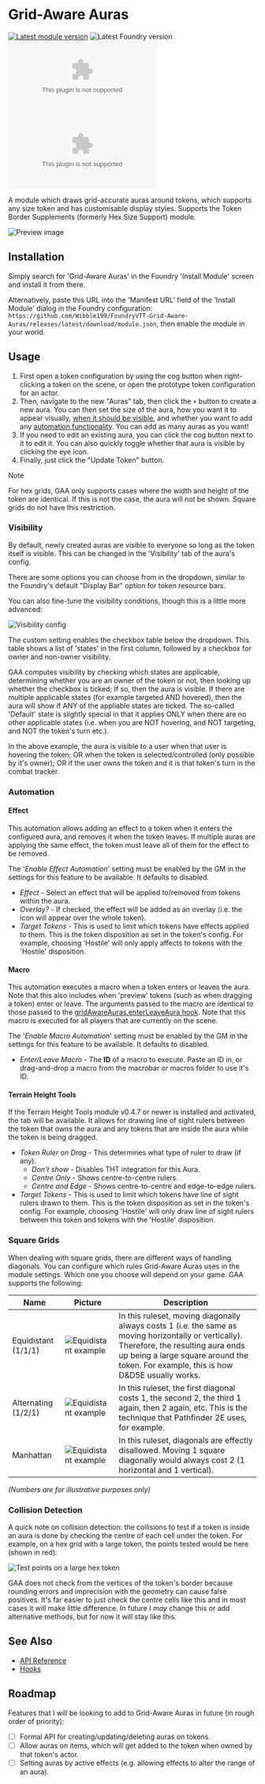 # Grid-Aware Auras

[![Latest module version](https://img.shields.io/badge/dynamic/json?url=https%3A%2F%2Fgithub.com%2FWibble199%2FFoundryVTT-Grid-Aware-Auras%2Freleases%2Flatest%2Fdownload%2Fmodule.json&query=%24.version&prefix=v&style=for-the-badge&label=module%20version)](https://github.com/Wibble199/FoundryVTT-Grid-Aware-Auras/releases/latest)
![Latest Foundry version](https://img.shields.io/badge/dynamic/json?url=https%3A%2F%2Fgithub.com%2FWibble199%2FFoundryVTT-Grid-Aware-Auras%2Freleases%2Flatest%2Fdownload%2Fmodule.json&query=%24.compatibility.verified&style=for-the-badge&label=foundry%20version&color=fe6a1f)
<br/>
[![GitHub downloads (total)](https://img.shields.io/github/downloads/Wibble199/FoundryVTT-Grid-Aware-Auras/release.zip?style=for-the-badge&label=downloads%20(total))](https://github.com/Wibble199/FoundryVTT-Grid-Aware-Auras/releases/latest)
[![GitHub downloads (latest version)](https://img.shields.io/github/downloads/Wibble199/FoundryVTT-Grid-Aware-Auras/latest/release.zip?style=for-the-badge&label=downloads%20(latest))](https://github.com/Wibble199/FoundryVTT-Grid-Aware-Auras/releases/latest)

A module which draws grid-accurate auras around tokens, which supports any size token and has customisable display styles. Supports the Token Border Supplements (formerly Hex Size Support) module.

![Preview image](./docs/img/preview.png)

## Installation

Simply search for 'Grid-Aware Auras' in the Foundry 'Install Module' screen and install it from there.

Alternatively, paste this URL into the 'Manifest URL' field of the 'Install Module' dialog in the Foundry configuration: `https://github.com/Wibble199/FoundryVTT-Grid-Aware-Auras/releases/latest/download/module.json`, then enable the module in your world.

## Usage

1. First open a token configuration by using the cog button when right-clicking a token on the scene, or open the prototype token configuration for an actor.
2. Then, navigate to the new "Auras" tab, then click the `+` button to create a new aura. You can then set the size of the aura, how you want it to appear visually, [when it should be visible](#visibility), and whether you want to add any [automation functionality](#automation). You can add as many auras as you want!
3. If you need to edit an existing aura, you can click the cog button next to it to edit it. You can also quickly toggle whether that aura is visible by clicking the eye icon.
4. Finally, just click the "Update Token" button.

> [!NOTE]
> For hex grids, GAA only supports cases where the width and height of the token are identical. If this is not the case, the aura will not be shown. Square grids do not have this restriction.

### Visibility

By default, newly created auras are visible to everyone so long as the token itself is visible. This can be changed in the 'Visibility' tab of the aura's config.

There are some options you can choose from in the dropdown, similar to the Foundry's default "Display Bar" option for token resource bars.

You can also fine-tune the visibility conditions, though this is a little more advanced:

![Visibility config](./docs/img/visibility-matrix.png)

The custom setting enables the checkbox table below the dropdown. This table shows a list of 'states' in the first column, followed by a checkbox for owner and non-owner visibility.

GAA computes visibility by checking which states are applicable, determining whether you are an owner of the token or not, then looking up whether the checkbox is ticked; If so, then the aura is visible. If there are multiple applicable states (for example targeted AND hovered), then the aura will show if ANY of the appliable states are ticked. The so-called 'Default' state is slightly special in that it applies ONLY when there are no other applicable states (i.e. when you are NOT hovering, and NOT targeting, and NOT the token's turn etc.).

In the above example, the aura is visible to a user when that user is hovering the token; OR when the token is selected/controlled (only possible by it's owner); OR if the user owns the token and it is that token's turn in the combat tracker.

### Automation

#### Effect

This automation allows adding an effect to a token when it enters the configured aura, and removes it when the token leaves. If multiple auras are applying the same effect, the token must leave all of them for the effect to be removed.

The '_Enable Effect Automation_' setting must be enabled by the GM in the settings for this feature to be available. It defaults to disabled.

- _Effect_ - Select an effect that will be applied to/removed from tokens within the aura.
- _Overlay?_ - If checked, the effect will be added as an overlay (i.e. the icon will appear over the whole token).
- _Target Tokens_ - This is used to limit which tokens have effects applied to them. This is the token disposition as set in the token's config. For example, choosing 'Hostile' will only apply affects to tokens with the 'Hostile' disposition.

#### Macro

This automation executes a macro when a token enters or leaves the aura. Note that this also includes when 'preview' tokens (such as when dragging a token) enter or leave. The arguments passed to the macro are identical to those passed to the [gridAwareAuras.enterLeaveAura hook](./docs/hooks.md#gridawareaurasenterleaveaura). Note that this macro is executed for all players that are currently on the scene.

The '_Enable Macro Automation_' setting must be enabled by the GM in the settings for this feature to be available. It defaults to disabled.

- _Enter/Leave Macro_ - The **ID** of a macro to execute. Paste an ID in, or drag-and-drop a macro from the macrobar or macros folder to use it's ID.

#### Terrain Height Tools

If the Terrain Height Tools module v0.4.7 or newer is installed and activated, the tab will be available. It allows for drawing line of sight rulers between the token that owns the aura and any tokens that are inside the aura while the token is being dragged.

- _Token Ruler on Drag_ - This determines what type of ruler to draw (if any).
	- _Don't show_ - Disables THT integration for this Aura.
	- _Centre Only_ - Shows centre-to-centre rulers.
	- _Centre and Edge_ - Shows centre-to-centre and edge-to-edge rulers.
- _Target Tokens_ - This is used to limit which tokens have line of sight rulers drawn to them. This is the token disposition as set in the token's config. For example, choosing 'Hostile' will only draw line of sight rulers between this token and tokens with the 'Hostile' disposition.

### Square Grids

When dealing with square grids, there are different ways of handling diagonals. You can configure which rules Grid-Aware Auras uses in the module settings. Which one you choose will depend on your game. GAA supports the following:

|Name|Picture|Description|
|-|-|-|
|Equidistant (1/1/1)|![Equidistant example](./docs/img/square-equidistant.png)|In this ruleset, moving diagonally always costs 1 (i.e. the same as moving horizontally or vertically). Therefore, the resulting aura ends up being a large square around the token. For example, this is how D&D5E usually works.|
|Alternating (1/2/1)|![Equidistant example](./docs/img/square-alternating.png)|In this ruleset, the first diagonal costs 1, the second 2, the third 1 again, then 2 again, etc. This is the technique that Pathfinder 2E uses, for example.|
|Manhattan|![Equidistant example](./docs/img/square-manhattan.png)|In this ruleset, diagonals are effectly disallowed. Moving 1 square diagonally would always cost 2 (1 horizontal and 1 vertical).|

_(Numbers are for illustrative purposes only)_

### Collision Detection

A quick note on collision detection: the collisions to test if a token is inside an aura is done by checking the centre of each cell under the token. For example, on a hex grid with a large token, the points tested would be here (shown in red):

![Test points on a large hex token](./docs/img/collision-detection.png)

GAA does not check from the vertices of the token's border because rounding errors and imprecision with the geometry can cause false positives. It's far easier to just check the centre cells like this and in most cases it will make little difference. In future I _may_ change this or add alternative methods, but for now it will stay like this.

## See Also
- [API Reference](./docs/api.md)
- [Hooks](./docs/hooks.md)

## Roadmap

Features that I will be looking to add to Grid-Aware Auras in future (in rough order of priority):

- [ ] Formal API for creating/updating/deleting auras on tokens.
- [ ] Allow auras on items, which will get added to the token when owned by that token's actor.
- [ ] Setting auras by active effects (e.g. allowing effects to alter the range of an aura).
